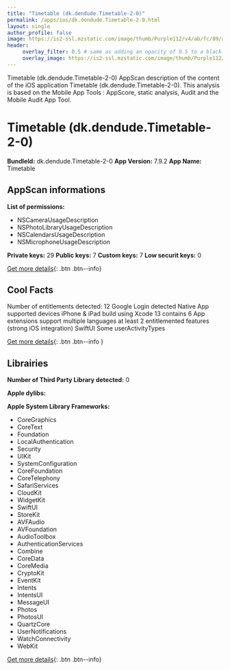 ```yaml
---
title: "Timetable (dk.dendude.Timetable-2-0)"
permalink: /apps/ios/dk.dendude.Timetable-2-0.html
layout: single
author_profile: false
image: https://is2-ssl.mzstatic.com/image/thumb/Purple112/v4/ab/fc/89/abfc8905-822f-ee07-db2d-90962e4bf580/AppIcon-0-1x_U007emarketing-0-7-0-85-220.png/512x512bb.jpg
header: 
     overlay_filter: 0.5 # same as adding an opacity of 0.5 to a black background
     overlay_image: https://is2-ssl.mzstatic.com/image/thumb/Purple112/v4/ab/fc/89/abfc8905-822f-ee07-db2d-90962e4bf580/AppIcon-0-1x_U007emarketing-0-7-0-85-220.png/512x512bb.jpg
---
```

Timetable (dk.dendude.Timetable-2-0) AppScan description of the content of the iOS application Timetable (dk.dendude.Timetable-2-0). This analysis is based on the Mobile App Tools : AppScore, static analysis, Audit and the Mobile Audit App Tool.

# Timetable (dk.dendude.Timetable-2-0)

**BundleId:** dk.dendude.Timetable-2-0
**App Version:** 7.9.2
**App Name:** Timetable


## AppScan informations 

**List of permissions:** 
- NSCameraUsageDescription
- NSPhotoLibraryUsageDescription
- NSCalendarsUsageDescription
- NSMicrophoneUsageDescription
  
  
**Private keys:** 29
**Public keys:** 7
**Custom keys:** 7
**Low securit keys:** 0
  
[Get more details](/pricing.html){: .btn .btn--info}

## Cool Facts

Number of entitlements detected: 12
Google Login detected
Native App
supported devices iPhone & iPad
build using Xcode 13
contains 6 App extensions
support multiple languages
at least 2 entitlemented features (strong iOS integration)
SwiftUI
Some userActivityTypes
  
[Get more details](/pricing.html){: .btn .btn--info }

## Librairies 
**Number of Third Party Library detected:** 0


**Apple dylibs:**


**Apple System Library Frameworks:**
- CoreGraphics
- CoreText
- Foundation
- LocalAuthentication
- Security
- UIKit
- SystemConfiguration
- CoreFoundation
- CoreTelephony
- SafariServices
- CloudKit
- WidgetKit
- SwiftUI
- StoreKit
- AVFAudio
- AVFoundation
- AudioToolbox
- AuthenticationServices
- Combine
- CoreData
- CoreMedia
- CryptoKit
- EventKit
- Intents
- IntentsUI
- MessageUI
- Photos
- PhotosUI
- QuartzCore
- UserNotifications
- WatchConnectivity
- WebKit


  
[Get more details](/pricing.html){: .btn .btn--info}

